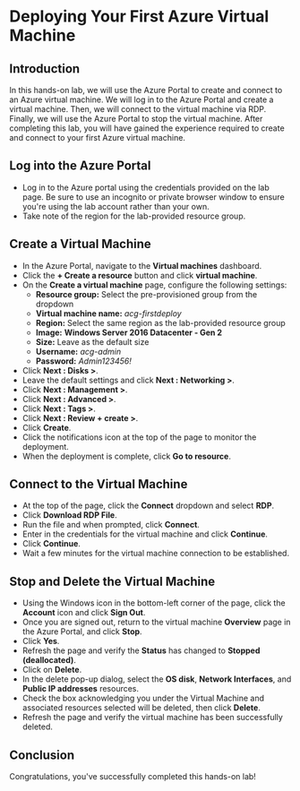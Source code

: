 # **Deploying Your First Azure Virtual Machine**


## **Introduction**

In this hands-on lab, we will use the Azure Portal to create and connect to an Azure virtual machine. We will log in to the Azure Portal and create a virtual machine. Then, we will connect to the virtual machine via RDP. Finally, we will use the Azure Portal to stop the virtual machine. After completing this lab, you will have gained the experience required to create and connect to your first Azure virtual machine.


## **Log into the Azure Portal**



* Log in to the Azure portal using the credentials provided on the lab page. Be sure to use an incognito or private browser window to ensure you're using the lab account rather than your own.
* Take note of the region for the lab-provided resource group.


## **Create a Virtual Machine**



* In the Azure Portal, navigate to the **Virtual machines** dashboard.
* Click the **+ Create a resource** button and click **virtual machine**.
* On the **Create a virtual machine** page, configure the following settings:
    * **Resource group:** Select the pre-provisioned group from the dropdown
    * **Virtual machine name:** _acg-firstdeploy_
    * **Region:** Select the same region as the lab-provided resource group
    * **Image:** **Windows Server 2016 Datacenter - Gen 2**
    * **Size:** Leave as the default size
    * **Username:** _acg-admin_
    * **Password:** _Admin123456!_
* Click **Next : Disks >**.
* Leave the default settings and click **Next : Networking >**.
* Click **Next : Management >**.
* Click **Next : Advanced >**.
* Click **Next : Tags >**.
* Click **Next : Review + create >**.
* Click **Create**.
* Click the notifications icon at the top of the page to monitor the deployment.
* When the deployment is complete, click **Go to resource**.


## **Connect to the Virtual Machine**



* At the top of the page, click the **Connect** dropdown and select **RDP**.
* Click **Download RDP File**.
* Run the file and when prompted, click **Connect**.
* Enter in the credentials for the virtual machine and click **Continue**.
* Click **Continue**.
* Wait a few minutes for the virtual machine connection to be established.


## **Stop and Delete the Virtual Machine**



* Using the Windows icon in the bottom-left corner of the page, click the **Account** icon and click **Sign Out**.
* Once you are signed out, return to the virtual machine **Overview** page in the Azure Portal, and click **Stop**.
* Click **Yes**.
* Refresh the page and verify the **Status** has changed to **Stopped (deallocated)**.
* Click on **Delete**.
* In the delete pop-up dialog, select the **OS disk**, **Network Interfaces**, and **Public IP addresses** resources.
* Check the box acknowledging you under the Virtual Machine and associated resources selected will be deleted, then click **Delete**.
* Refresh the page and verify the virtual machine has been successfully deleted.


## **Conclusion**

Congratulations, you've successfully completed this hands-on lab!
